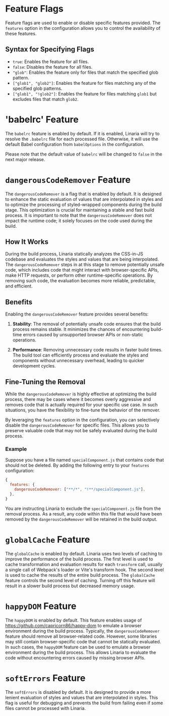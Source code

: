 # Feature Flags

Feature flags are used to enable or disable specific features provided. The `features` option in the configuration allows you to control the availability of these features.

## Syntax for Specifying Flags

- `true`: Enables the feature for all files.
- `false`: Disables the feature for all files.
- `"glob"`: Enables the feature only for files that match the specified glob pattern.
- `["glob1", "glob2"]`: Enables the feature for files matching any of the specified glob patterns.
- `["glob1", "!glob2"]`: Enables the feature for files matching `glob1` but excludes files that match `glob2`.


# 'babelrc' Feature

The `babelrc` feature is enabled by default. If it is enabled, Linaria will try to resolve the `.babelrc` file for each processed file. Otherwise, it will use the default Babel configuration from `babelOptions` in the configuration.

Please note that the default value of `babelrc` will be changed to `false` in the next major release.

# `dangerousCodeRemover` Feature

The `dangerousCodeRemover` is a flag that is enabled by default. It is designed to enhance the static evaluation of values that are interpolated in styles and to optimize the processing of styled-wrapped components during the build stage. This optimization is crucial for maintaining a stable and fast build process. It is important to note that the `dangerousCodeRemover` does not impact the runtime code; it solely focuses on the code used during the build.

## How It Works

During the build process, Linaria statically analyzes the CSS-in-JS codebase and evaluates the styles and values that are being interpolated. The `dangerousCodeRemover` steps in at this stage to remove potentially unsafe code, which includes code that might interact with browser-specific APIs, make HTTP requests, or perform other runtime-specific operations. By removing such code, the evaluation becomes more reliable, predictable, and efficient.

## Benefits

Enabling the `dangerousCodeRemover` feature provides several benefits:

1. **Stability**: The removal of potentially unsafe code ensures that the build process remains stable. It minimizes the chances of encountering build-time errors caused by unsupported browser APIs or non-static operations.

2. **Performance**: Removing unnecessary code results in faster build times. The build tool can efficiently process and evaluate the styles and components without unnecessary overhead, leading to quicker development cycles.

## Fine-Tuning the Removal

While the `dangerousCodeRemover` is highly effective at optimizing the build process, there may be cases where it becomes overly aggressive and removes code that is actually required for your specific use case. In such situations, you have the flexibility to fine-tune the behavior of the remover.

By leveraging the `features` option in the configuration, you can selectively disable the `dangerousCodeRemover` for specific files. This allows you to preserve valuable code that may not be safely evaluated during the build process.

### Example

Suppose you have a file named `specialComponent.js` that contains code that should not be deleted. By adding the following entry to your `features` configuration:

```js
{
  features: {
    dangerousCodeRemover: ["**/*", "!**/specialComponent.js"],
  },
}
```

You are instructing Linaria to exclude the `specialComponent.js` file from the removal process. As a result, any code within this file that would have been removed by the `dangerousCodeRemover` will be retained in the build output.


# `globalCache` Feature

The `globalCache` is enabled by default. Linaria uses two levels of caching to improve the performance of the build process. The first level is used to cache transformation and evaluation results for each `transform` call, usually a single call of Webpack's loader or Vite's transform hook. The second level is used to cache the results of the entire build process. The `globalCache` feature controls the second level of caching. Turning off this feature will result in a slower build process but decreased memory usage.


# `happyDOM` Feature

The `happyDOM` is enabled by default. This feature enables usage of https://github.com/capricorn86/happy-dom to emulate a browser environment during the build process. Typically, the `dangerousCodeRemover` feature should remove all browser-related code. However, some libraries may still contain browser-specific code that cannot be statically evaluated. In such cases, the `happyDOM` feature can be used to emulate a browser environment during the build process. This allows Linaria to evaluate the code without encountering errors caused by missing browser APIs.


# `softErrors` Feature

The `softErrors` is disabled by default. It is designed to provide a more lenient evaluation of styles and values that are interpolated in styles. This flag is useful for debugging and prevents the build from failing even if some files cannot be processed with Linaria.
